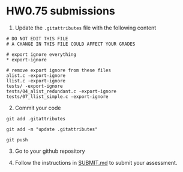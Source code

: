 # HW0.75 submissions 

1. Update the `.gitattributes` file with the following content 

```
# DO NOT EDIT THIS FILE 
# A CHANGE IN THIS FILE COULD AFFECT YOUR GRADES

# export ignore everything
* export-ignore

# remove export ignore from these files
alist.c -export-ignore
llist.c -export-ignore
tests/ -export-ignore
tests/04_alist_redundant.c -export-ignore
tests/07_llist_simple.c -export-ignore
```

2. Commit your code 

```
git add .gitattributes
```

```
git add -m "update .gitattributes"
```

```
git push
```

3. Go to your github repository 

4. Follow the instructions in [SUBMIT.md](./SUBMIT.md) to submit your assessment. 

